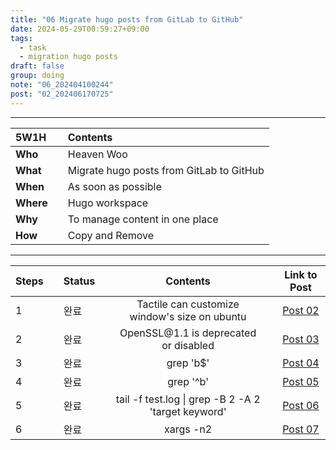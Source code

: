 ```yaml
---
title: "06 Migrate hugo posts from GitLab to GitHub"
date: 2024-05-29T00:59:27+09:00
tags:
  - task
  - migration hugo posts 
draft: false
group: doing
note: "06_202404100244"
post: "02_202406170725"
---
```


----

| 5W1H      |   | Contents                                 |
| :-------- | - | :----------------------------------------|
| **Who**   |   | Heaven Woo                               |
| **What**  |   | Migrate hugo posts from GitLab to GitHub |
| **When**  |   | As soon as possible                      |
| **Where** |   | Hugo workspace                           |
| **Why**   |   | To manage content in one place           |
| **How**   |   | Copy and Remove                          |
  
----  

| Steps  |   | Status |   | Contents                                            |   | Link to Post |
| :----- | - | :----- | - | :-------------------------------------------------: | - | :----------: |
| 1      |   | 완료   |   | Tactile can customize window's size on ubuntu       |   | [Post 02](../../post/02_202406170725) |
| 2      |   | 완료   |   | OpenSSL\@1.1 is deprecated or disabled              |   | [Post 03](../../post/03_202406170637) |
| 3      |   | 완료   |   | grep 'b$'                                           |   | [Post 04](../../post/04_202406200007) |
| 4      |   | 완료   |   | grep '^b'                                           |   | [Post 05](../../post/05_202406291554) |
| 5      |   | 완료   |   | tail -f test.log \| grep -B 2 -A 2 'target keyword' |   | [Post 06](../../post/06_202408032127) |
| 6      |   | 완료   |   | xargs -n2                                           |   | [Post 07](../../post/07_202408190012) |

